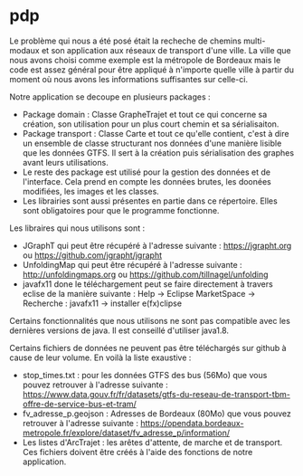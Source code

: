 # pdp

Le problème qui nous a été posé était la recheche de chemins multi-modaux et son application aux réseaux de transport d'une ville. La ville que nous avons choisi comme exemple est la métropole de Bordeaux mais le code est assez général pour être appliqué à n'importe quelle ville à partir du moment où nous avons les informations suffisantes sur celle-ci.

Notre application se decoupe en plusieurs packages :
 - Package domain : Classe GrapheTrajet et tout ce qui concerne sa création, son utilisation pour un plus court chemin et sa sérialisaiton.
 - Package transport : Classe Carte et tout ce qu'elle contient, c'est à dire un ensemble de classe structurant nos données d'une manière lisible que les données GTFS. Il sert à la création puis sérialisation des graphes avant leurs utilisations.
- Le reste des package est utilisé pour la gestion des données et de l'interface. Cela prend en compte les données brutes, les doonées modifiées, les images et les classes.
- Les librairies sont aussi présentes en partie dans ce répertoire. Elles sont obligatoires pour que le programme fonctionne.

Les libraires qui nous utilisons sont :
- JGraphT qui peut être récupéré à l'adresse suivante : https://jgrapht.org ou https://github.com/jgrapht/jgrapht
- UnfoldingMap qui peut être récupéré à l'adresse suivante : http://unfoldingmaps.org ou https://github.com/tillnagel/unfolding
- javafx11 done le téléchargement peut se faire directement à travers eclise de la manière suivante : Help -> Eclipse MarketSpace -> Recherche : javafx11 -> installer e(fx)clipse

Certains fonctionnalités que nous utilisons ne sont pas compatible avec les dernières versions de java. Il est conseillé d'utiliser java1.8.

Certains fichiers de données ne peuvent pas être téléchargés sur github à cause de leur volume. En voilà la liste exaustive :
- stop_times.txt : pour les données GTFS des bus (56Mo) que vous pouvez retrouver à l'adresse suivante : https://www.data.gouv.fr/fr/datasets/gtfs-du-reseau-de-transport-tbm-offre-de-service-bus-et-tram/
- fv_adresse_p.geojson : Adresses de Bordeaux (80Mo) que vous pouvez retrouver à l'adresse suivante : https://opendata.bordeaux-metropole.fr/explore/dataset/fv_adresse_p/information/
- Les listes d'ArcTrajet : les arêtes d'attente, de marche et de transport. Ces fichiers doivent être créés à l'aide des fonctions de notre application.

